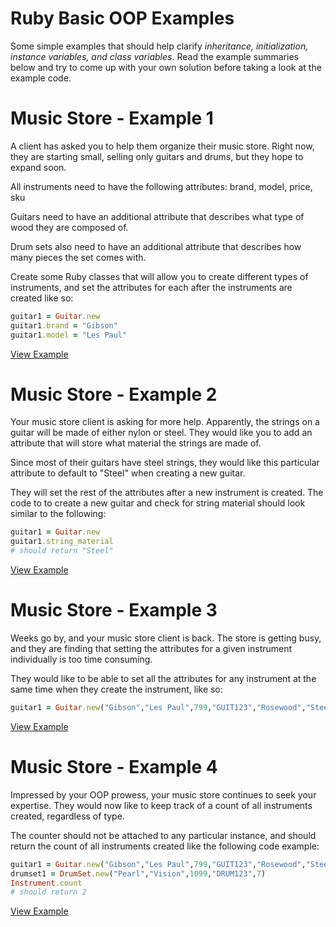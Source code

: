 Ruby Basic OOP Examples
============

Some simple examples that should help clarify *inheritance, initialization, instance variables, and class variables*. Read the example summaries below and try to come up with your own solution before taking a look at the example code.


Music Store - Example 1
============

A client has asked you to help them organize their music store. Right now, they are starting small, selling only guitars and drums, but they hope to expand soon.

All instruments need to have the following attributes: brand, model, price, sku

Guitars need to have an additional attribute that describes what type of wood they are composed of.

Drum sets also need to have an additional attribute that describes how many pieces the set comes with.

Create some Ruby classes that will allow you to create different types of instruments, and set the attributes for each after the instruments are created like so:

```ruby
guitar1 = Guitar.new
guitar1.brand = "Gibson"
guitar1.model = "Les Paul"
```
[View Example](https://github.com/fgelsomini/oop_examples/blob/master/music_store_1.rb)


Music Store - Example 2
============

Your music store client is asking for more help. Apparently, the strings on a guitar will be made of either nylon or steel. They would like you to add an attribute that will store what material the strings are made of.

Since most of their guitars have steel strings, they would like this particular attribute to default to "Steel" when creating a new guitar.

They will set the rest of the attributes after a new instrument is created. The code to to create a new guitar and check for string material should look similar to the following:

```ruby
guitar1 = Guitar.new
guitar1.string_material
# should return "Steel"
```
[View Example](https://github.com/fgelsomini/oop_examples/blob/master/music_store_2.rb)


Music Store - Example 3
============

Weeks go by, and your music store client is back. The store is getting busy, and they are finding that setting the attributes for a given instrument individually is too time consuming. 

They would like to be able to set all the attributes for any instrument at the same time when they create the instrument, like so:

```ruby
guitar1 = Guitar.new("Gibson","Les Paul",799,"GUIT123","Rosewood","Steel")
```
[View Example](https://github.com/fgelsomini/oop_examples/blob/master/music_store_3.rb)


Music Store - Example 4
============

Impressed by your OOP prowess, your music store continues to seek your expertise. They would now like to keep track of a count of all instruments created, regardless of type.

The counter should not be attached to any particular instance, and should return the count of all instruments created like the following code example:

```ruby
guitar1 = Guitar.new("Gibson","Les Paul",799,"GUIT123","Rosewood","Steel")
drumset1 = DrumSet.new("Pearl","Vision",1099,"DRUM123",7)
Instrument.count
# should return 2
```
[View Example](https://github.com/fgelsomini/oop_examples/blob/master/music_store_4.rb)







